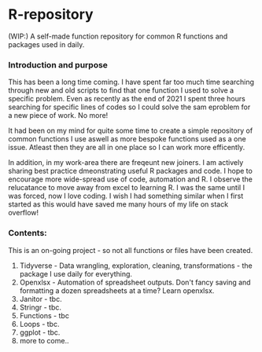 # R-repository
(WIP:) A self-made function repository for common R functions and packages used in daily. 

### Introduction and purpose

This has been a long time coming. I have spent far too much time searching through new and old scripts to find that one function I used to solve a specific problem. Even as recently as the end of 2021 I spent three hours searching for specific lines of codes so I could solve the sam eproblem for a new piece of work. No more!

It had been on my mind for quite some time to create a simple repository of common functions I use aswell as more bespoke functions used as a one issue. Atleast then they are all in one place so I can work more efficently. 

In addition, in my work-area there are freqeunt new joiners. I am actively sharing best practice dmeonstrating useful R packages and code. I hope to encourage more wide-spread use of code, automation and R. I observe the relucatance to move away from excel to learning R. I was the same until I was forced, now I love coding. I wish I had something similar when I first started as this would have saved me many hours of my life on stack overflow! 


### Contents:

This is an on-going project - so not all functions or files have been created. 

1. Tidyverse - Data wrangling, exploration, cleaning, transformations - the package I use daily for everything. 
2. Openxlsx - Automation of spreadsheet outputs. Don't fancy saving and formatting a dozen spreadsheets at a time? Learn openxlsx. 
3. Janitor - tbc.
4. Stringr - tbc. 
5. Functions - tbc
6. Loops - tbc.
7. ggplot - tbc.
8. more to come..
